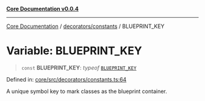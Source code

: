 [**Core Documentation v0.0.4**](../../../README.md)

***

[Core Documentation](../../../modules.md) / [decorators/constants](../README.md) / BLUEPRINT\_KEY

# Variable: BLUEPRINT\_KEY

> `const` **BLUEPRINT\_KEY**: *typeof* [`BLUEPRINT_KEY`](BLUEPRINT_KEY.md)

Defined in: [core/src/decorators/constants.ts:64](https://github.com/stonemjs/core/blob/d2167ff53d508d3a75c05f0cf962180518d3e061/src/decorators/constants.ts#L64)

A unique symbol key to mark classes as the blueprint container.
